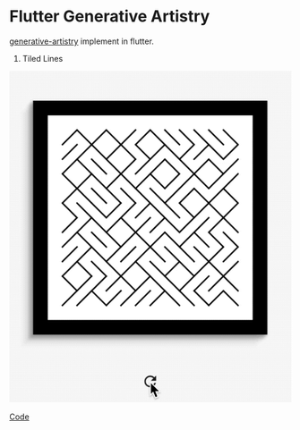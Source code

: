 # Flutter Generative Artistry

[generative-artistry](https://github.com/tholman/generative-artistry/) implement in flutter.

01. Tiled Lines

![tiled-line](./demos/tiled-lines.gif)

[Code](https://github.com/xrr2016/flutter-generative-artistry/blob/master/lib/pages/tiled_lines.dart)
